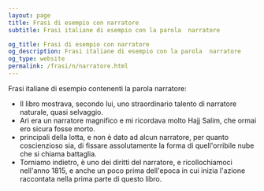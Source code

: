 ```yaml
---
layout: page
title: Frasi di esempio con narratore 
subtitle: Frasi italiane di esempio con la parola  narratore

og_title: Frasi di esempio con narratore 
og_description: Frasi italiane di esempio con la parola  narratore
og_type: website
permalink: /frasi/n/narratore.html
---
```


Frasi italiane di esempio contenenti la parola narratore:


- Il libro mostrava, secondo lui, uno straordinario talento di narratore naturale, quasi selvaggio.
- Ari era un narratore magnifico e mi ricordava molto Hajj Salim, che ormai ero sicura fosse morto.
- principali della lotta, e non è dato ad alcun narratore, per quanto coscienzioso sia, di fissare assolutamente la forma di quell'orribile nube che si chiama battaglia.
- Torniamo indietro, è uno dei diritti del narratore, e ricollochiamoci nell'anno 1815, e anche un poco prima dell'epoca in cui inizia l'azione raccontata nella prima parte di questo libro.
